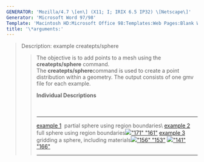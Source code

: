 ```yaml
---
GENERATOR: 'Mozilla/4.7 \[en\] (X11; I; IRIX 6.5 IP32) \[Netscape\]'
Generator: 'Microsoft Word 97/98'
Template: 'Macintosh HD:Microsoft Office 98:Templates:Web Pages:Blank Web Page'
title: '\*arguments:'
---
```


> Description: example createpts/sphere
>
> > The objective is to add points to a mesh using the
> > **createpts/sphere** command.\
> > The **createpts/sphere**command is used to create a point
> > distribution within a geometry. The output consists of one gmv file
> > for each example.
> >
> > **Individual Descriptions**\
> >  \
> >  
> >
> >   ------------------------------------------------------------------------------------------------------------------------------------- ------------------------------------------------------------------------------------------------------------------------------------------------------------------------------------------------------- -----------------------------------------------------------------------------------------------------------------------------------------------------------------------------------------------------------
> >   [example 1](description5.md)  partial sphere using region boundaries\                                                               [example 2](description6.md) full sphere using region boundaries[![](file:/usr/people/lagrit/lagrit_test_case/createpts/test/md/image/image6tn.gif)"171" "161"](description6.md)   [example 3](description8.md)  gridding a sphere, including materials[![](file:/usr/people/lagrit/lagrit_test_case/createpts/test/md/image/image8tn.gif)"156" "153"](description8.md)
> >   [![](file:/usr/people/lagrit/lagrit_test_case/createpts/test/md/image/image5tn.gif)"141" "166"](description5.md)                                                                                                                                                                                                           
> >   ------------------------------------------------------------------------------------------------------------------------------------- ------------------------------------------------------------------------------------------------------------------------------------------------------------------------------------------------------- -----------------------------------------------------------------------------------------------------------------------------------------------------------------------------------------------------------
> >
